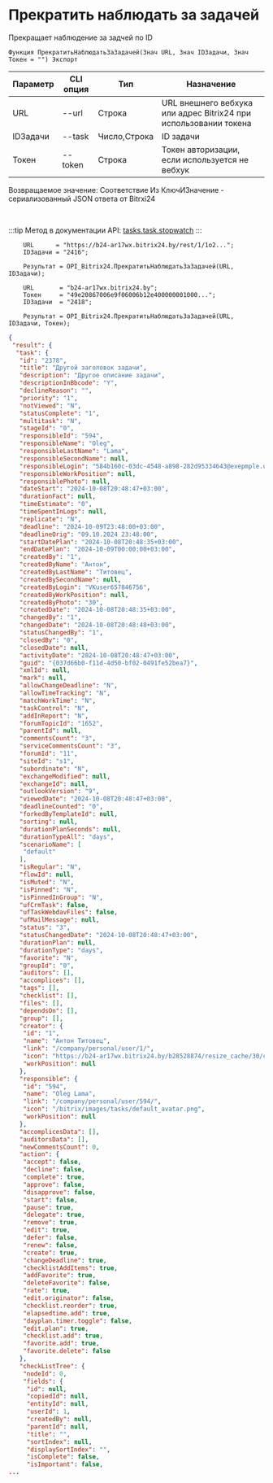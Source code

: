 ﻿---
sidebar_position: 15
---

# Прекратить наблюдать за задачей
 Прекращает наблюдение за задчей по ID



`Функция ПрекратитьНаблюдатьЗаЗадачей(Знач URL, Знач IDЗадачи, Знач Токен = "") Экспорт`

  | Параметр | CLI опция | Тип | Назначение |
  |-|-|-|-|
  | URL | --url | Строка | URL внешнего вебхука или адрес Bitrix24 при использовании токена |
  | IDЗадачи | --task | Число,Строка | ID задачи |
  | Токен | --token | Строка | Токен авторизации, если используется не вебхук |

  
  Возвращаемое значение:   Соответствие Из КлючИЗначение - сериализованный JSON ответа от Bitrxi24

<br/>

:::tip
Метод в документации API: [tasks.task.stopwatch](https://dev.1c-bitrix.ru/rest_help/tasks/task/tasks/tasks_task_stopwatch.php)
:::
<br/>


```bsl title="Пример кода"
    URL      = "https://b24-ar17wx.bitrix24.by/rest/1/1o2...";
    IDЗадачи = "2416";

    Результат = OPI_Bitrix24.ПрекратитьНаблюдатьЗаЗадачей(URL, IDЗадачи);

    URL       = "b24-ar17wx.bitrix24.by";
    Токен     = "49e20867006e9f06006b12e400000001000...";
    IDЗадачи  = "2418";

    Результат = OPI_Bitrix24.ПрекратитьНаблюдатьЗаЗадачей(URL, IDЗадачи, Токен);
```
    



```json title="Результат"
{
 "result": {
  "task": {
   "id": "2378",
   "title": "Другой заголовок задачи",
   "description": "Другое описание задачи",
   "descriptionInBbcode": "Y",
   "declineReason": "",
   "priority": "1",
   "notViewed": "N",
   "statusComplete": "1",
   "multitask": "N",
   "stageId": "0",
   "responsibleId": "594",
   "responsibleName": "Oleg",
   "responsibleLastName": "Lama",
   "responsibleSecondName": null,
   "responsibleLogin": "584b160c-03dc-4548-a898-282d95334643@exepmple.org",
   "responsibleWorkPosition": null,
   "responsiblePhoto": null,
   "dateStart": "2024-10-08T20:48:47+03:00",
   "durationFact": null,
   "timeEstimate": "0",
   "timeSpentInLogs": null,
   "replicate": "N",
   "deadline": "2024-10-09T23:48:00+03:00",
   "deadlineOrig": "09.10.2024 23:48:00",
   "startDatePlan": "2024-10-08T20:48:35+03:00",
   "endDatePlan": "2024-10-09T00:00:00+03:00",
   "createdBy": "1",
   "createdByName": "Антон",
   "createdByLastName": "Титовец",
   "createdBySecondName": null,
   "createdByLogin": "VKuser657846756",
   "createdByWorkPosition": null,
   "createdByPhoto": "30",
   "createdDate": "2024-10-08T20:48:35+03:00",
   "changedBy": "1",
   "changedDate": "2024-10-08T20:48:48+03:00",
   "statusChangedBy": "1",
   "closedBy": "0",
   "closedDate": null,
   "activityDate": "2024-10-08T20:48:47+03:00",
   "guid": "{037d66b0-f11d-4d50-bf02-0491fe52bea7}",
   "xmlId": null,
   "mark": null,
   "allowChangeDeadline": "N",
   "allowTimeTracking": "N",
   "matchWorkTime": "N",
   "taskControl": "N",
   "addInReport": "N",
   "forumTopicId": "1652",
   "parentId": null,
   "commentsCount": "3",
   "serviceCommentsCount": "3",
   "forumId": "11",
   "siteId": "s1",
   "subordinate": "N",
   "exchangeModified": null,
   "exchangeId": null,
   "outlookVersion": "9",
   "viewedDate": "2024-10-08T20:48:47+03:00",
   "deadlineCounted": "0",
   "forkedByTemplateId": null,
   "sorting": null,
   "durationPlanSeconds": null,
   "durationTypeAll": "days",
   "scenarioName": [
    "default"
   ],
   "isRegular": "N",
   "flowId": null,
   "isMuted": "N",
   "isPinned": "N",
   "isPinnedInGroup": "N",
   "ufCrmTask": false,
   "ufTaskWebdavFiles": false,
   "ufMailMessage": null,
   "status": "3",
   "statusChangedDate": "2024-10-08T20:48:47+03:00",
   "durationPlan": null,
   "durationType": "days",
   "favorite": "N",
   "groupId": "0",
   "auditors": [],
   "accomplices": [],
   "tags": [],
   "checklist": [],
   "files": [],
   "dependsOn": [],
   "group": [],
   "creator": {
    "id": "1",
    "name": "Антон Титовец",
    "link": "/company/personal/user/1/",
    "icon": "https://b24-ar17wx.bitrix24.by/b28528874/resize_cache/30/c0120a8d7c10d63c83e32398d1ec4d9e/main/d7e/d7e99cf556e4ab676463dae2c00ddfbb/a7e0af6899300e3c684caeca5c334d81.jpg",
    "workPosition": null
   },
   "responsible": {
    "id": "594",
    "name": "Oleg Lama",
    "link": "/company/personal/user/594/",
    "icon": "/bitrix/images/tasks/default_avatar.png",
    "workPosition": null
   },
   "accomplicesData": [],
   "auditorsData": [],
   "newCommentsCount": 0,
   "action": {
    "accept": false,
    "decline": false,
    "complete": true,
    "approve": false,
    "disapprove": false,
    "start": false,
    "pause": true,
    "delegate": true,
    "remove": true,
    "edit": true,
    "defer": false,
    "renew": false,
    "create": true,
    "changeDeadline": true,
    "checklistAddItems": true,
    "addFavorite": true,
    "deleteFavorite": false,
    "rate": true,
    "edit.originator": false,
    "checklist.reorder": true,
    "elapsedtime.add": true,
    "dayplan.timer.toggle": false,
    "edit.plan": true,
    "checklist.add": true,
    "favorite.add": true,
    "favorite.delete": false
   },
   "checkListTree": {
    "nodeId": 0,
    "fields": {
     "id": null,
     "copiedId": null,
     "entityId": null,
     "userId": 1,
     "createdBy": null,
     "parentId": null,
     "title": "",
     "sortIndex": null,
     "displaySortIndex": "",
     "isComplete": false,
     "isImportant": false,
...
```
